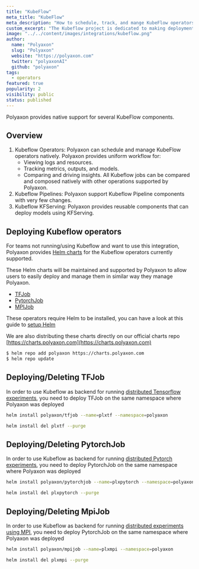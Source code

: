 ```yaml
---
title: "KubeFlow"
meta_title: "KubeFlow"
meta_description: "How to schedule, track, and mange KubeFlow operators on Polyaxon. Polyaxon can schedule and manage KubeFlow operators natively."
custom_excerpt: "The Kubeflow project is dedicated to making deployments of machine learning (ML) workflows on Kubernetes simple, portable and scalable."
image: "../../content/images/integrations/kubeflow.png"
author:
  name: "Polyaxon"
  slug: "Polyaxon"
  website: "https://polyaxon.com"
  twitter: "polyaxonAI"
  github: "polyaxon"
tags: 
  - operators
featured: true
popularity: 2
visibility: public
status: published
---
```


Polyaxon provides native support for several KubeFlow components.

## Overview

 1. Kubeflow Operators:
    Polyaxon can schedule and manage KubeFlow operators natively. Polyaxon provides uniform workflow for:
     * Viewing logs and resources.
     * Tracking metrics, outputs, and models.
     * Comparing and driving insights.
    All Kubeflow jobs can be compared and composed natively with other operations supported by Polyaxon.
 2. Kubeflow Pipelines:
    Polyaxon support Kubeflow Pipeline components with very few changes.
 3. Kubeflow KFServing:
    Polyaxon provides reusable components that can deploy models using KFServing.
      
## Deploying Kubeflow operators

For teams not running/using Kubeflow and want to use this integration, 
Polyaxon provides [Helm charts](https://github.com/polyaxon/polyaxon-charts/tree/master/kubeflow) for the Kubeflow operators currently supported.

These Helm charts will be maintained and supported by Polyaxon to allow users to easily deploy and manage them in similar way they manage Polyaxon.

 * [TFJob](https://github.com/polyaxon/polyaxon-charts/tree/master/kubeflow/tfjob)
 * [PytorchJob](https://github.com/polyaxon/polyaxon-charts/tree/master/kubeflow/pytorchjob)
 * [MPIJob](https://github.com/polyaxon/polyaxon-charts/tree/master/kubeflow/tfjob)
 
These operators require Helm to be installed, you can have a look at this guide to [setup Helm](/docs/guides/setup-helm/)

We are also distributing these charts directly on our official charts repo [https://charts.polyaxon.com](https://charts.polyaxon.com)

```bash
$ helm repo add polyaxon https://charts.polyaxon.com
$ helm repo update
```

## Deploying/Deleting TFJob

In order to use Kubeflow as backend for running [distributed Tensorflow experiments](/integrations/tfjob/), 
you need to deploy TFJob on the same namespace where Polyaxon was deployed

```bash
helm install polyaxon/tfjob --name=plxtf --namespace=polyaxon
```

```bash
helm install del plxtf --purge
```
  
## Deploying/Deleting PytorchJob

In order to use Kubeflow as backend for running [distributed Pytorch experiments](/integrations/pytorchjob/), 
you need to deploy PytorchJob on the same namespace where Polyaxon was deployed

```bash
helm install polyaxon/pytorchjob --name=plxpytorch --namespace=polyaxon
```

```bash
helm install del plxpytorch --purge
```

## Deploying/Deleting MpiJob

In order to use Kubeflow as backend for running [distributed experiments using MPI](/integrations/mpijob/), 
you need to deploy PytorchJob on the same namespace where Polyaxon was deployed

```bash
helm install polyaxon/mpijob --name=plxmpi --namespace=polyaxon
```

```bash
helm install del plxmpi --purge
```
